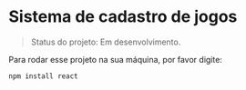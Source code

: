 <h1>Sistema de cadastro de jogos</h1>

> Status do projeto: Em desenvolvimento.

Para rodar esse projeto na sua máquina, por favor digite:
````
npm install react
````
